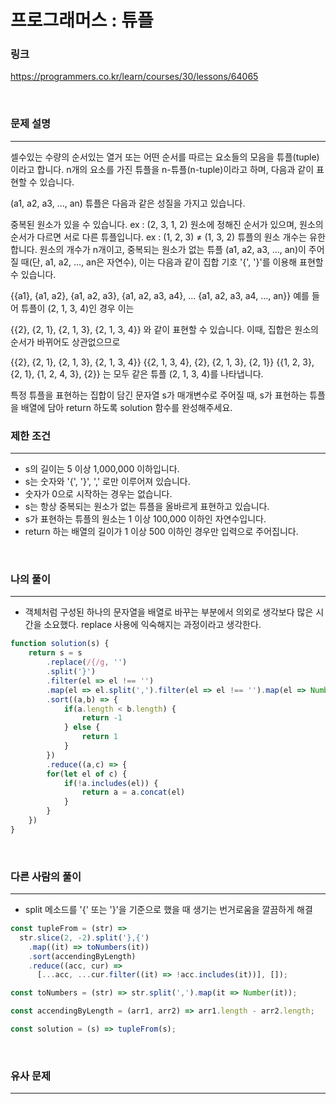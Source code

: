 프로그래머스 : 튜플
===
### 링크
https://programmers.co.kr/learn/courses/30/lessons/64065

<br>

### 문제 설명
---
셀수있는 수량의 순서있는 열거 또는 어떤 순서를 따르는 요소들의 모음을 튜플(tuple)이라고 합니다. n개의 요소를 가진 튜플을 n-튜플(n-tuple)이라고 하며, 다음과 같이 표현할 수 있습니다.

(a1, a2, a3, ..., an)
튜플은 다음과 같은 성질을 가지고 있습니다.

중복된 원소가 있을 수 있습니다. ex : (2, 3, 1, 2)
원소에 정해진 순서가 있으며, 원소의 순서가 다르면 서로 다른 튜플입니다. ex : (1, 2, 3) ≠ (1, 3, 2)
튜플의 원소 개수는 유한합니다.
원소의 개수가 n개이고, 중복되는 원소가 없는 튜플 (a1, a2, a3, ..., an)이 주어질 때(단, a1, a2, ..., an은 자연수), 이는 다음과 같이 집합 기호 '{', '}'를 이용해 표현할 수 있습니다.

{{a1}, {a1, a2}, {a1, a2, a3}, {a1, a2, a3, a4}, ... {a1, a2, a3, a4, ..., an}}
예를 들어 튜플이 (2, 1, 3, 4)인 경우 이는

{{2}, {2, 1}, {2, 1, 3}, {2, 1, 3, 4}}
와 같이 표현할 수 있습니다. 이때, 집합은 원소의 순서가 바뀌어도 상관없으므로

{{2}, {2, 1}, {2, 1, 3}, {2, 1, 3, 4}}
{{2, 1, 3, 4}, {2}, {2, 1, 3}, {2, 1}}
{{1, 2, 3}, {2, 1}, {1, 2, 4, 3}, {2}}
는 모두 같은 튜플 (2, 1, 3, 4)를 나타냅니다.

특정 튜플을 표현하는 집합이 담긴 문자열 s가 매개변수로 주어질 때, s가 표현하는 튜플을 배열에 담아 return 하도록 solution 함수를 완성해주세요.
<br>

### 제한 조건
---
- s의 길이는 5 이상 1,000,000 이하입니다.
- s는 숫자와 '{', '}', ',' 로만 이루어져 있습니다.
- 숫자가 0으로 시작하는 경우는 없습니다.
- s는 항상 중복되는 원소가 없는 튜플을 올바르게 표현하고 있습니다.
- s가 표현하는 튜플의 원소는 1 이상 100,000 이하인 자연수입니다.
- return 하는 배열의 길이가 1 이상 500 이하인 경우만 입력으로 주어집니다.
<br>


### 나의 풀이
---
- 객체처럼 구성된 하나의 문자열을 배열로 바꾸는 부분에서 의외로 생각보다 많은 시간을 소요했다. replace 사용에 익숙해지는 과정이라고 생각한다.

```js
function solution(s) {
    return s = s
        .replace(/{/g, '')
        .split('}')
        .filter(el => el !== '')
        .map(el => el.split(',').filter(el => el !== '').map(el => Number(el)))
        .sort((a,b) => {
            if(a.length < b.length) {
                return -1
            } else {
                return 1
            }
        })
        .reduce((a,c) => {
        for(let el of c) {
            if(!a.includes(el)) {
                return a = a.concat(el)
            }
        }
    })
}
```

<br>

### 다른 사람의 풀이
---
- split 메소드를 '{' 또는 '}'을 기준으로 했을 때 생기는 번거로움을 깔끔하게 해결

```js
const tupleFrom = (str) =>
  str.slice(2, -2).split('},{')
    .map((it) => toNumbers(it))
    .sort(accendingByLength)
    .reduce((acc, cur) =>
      [...acc, ...cur.filter((it) => !acc.includes(it))], []);

const toNumbers = (str) => str.split(',').map(it => Number(it));

const accendingByLength = (arr1, arr2) => arr1.length - arr2.length;

const solution = (s) => tupleFrom(s);
```

<br>

### 유사 문제
---
